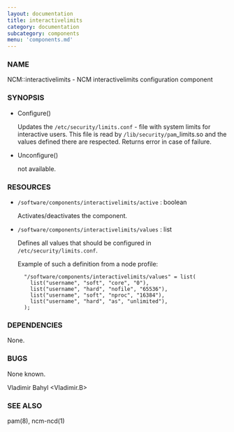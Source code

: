 ```yaml
---
layout: documentation
title: interactivelimits
category: documentation
subcategory: components
menu: 'components.md'
---
```

### NAME

NCM::interactivelimits - NCM interactivelimits configuration component

### SYNOPSIS

- Configure()

    Updates the `/etc/security/limits.conf` - file with system limits
    for interactive users.
    This file is read by `/lib/security/pam`\_limits.so and the values
    defined there are respected.
    Returns error in case of failure.

- Unconfigure()

    not available.

### RESOURCES

- `/software/components/interactivelimits/active` : boolean

    Activates/deactivates the component.

- `/software/components/interactivelimits/values` : list

    Defines all values that should be configured in `/etc/security/limits.conf`.

    Example of such a definition from a node profile:

        "/software/components/interactivelimits/values" = list(
          list("username", "soft", "core", "0"),
          list("username", "hard", "nofile", "65536"),
          list("username", "soft", "nproc", "16384"),
          list("username", "hard", "as", "unlimited"),
        );

### DEPENDENCIES

None.

### BUGS

None known.

Vladimir Bahyl &lt;Vladimir.B&gt;

### SEE ALSO

pam(8), ncm-ncd(1)
